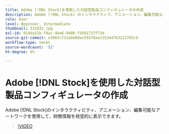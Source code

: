 ```yaml
---
title: Adobe [!DNL Stock]を使用した対話型製品コンフィギュレータの作成
description: Adobe [!DNL Stock] のインタラクティブ、アニメーション、編集可能なアートワークを使用して、財務情報を視覚的に表示
role: User
level: Beginner, Intermediate
thumbnail: 331832.jpg
exl-id: 914da31b-f4ac-4ba6-9400-f5691737f73d
source-git-commit: e3982cf31ebb0dac5927baa1352447b3222785c9
workflow-type: tm+mt
source-wordcount: '52'
ht-degree: 0%

---
```


# Adobe [!DNL Stock]を使用した対話型製品コンフィギュレータの作成

Adobe [!DNL Stock]のインタラクティビティ、アニメーション、編集可能なアートワークを使用して、財務情報を視覚的に表示できます。

>[!VIDEO](https://video.tv.adobe.com/v/331832?hidetitle=true)
